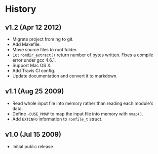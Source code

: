 History
=======

v1.2 (Apr 12 2012)
------------------

* Migrate project from hg to git.
* Add Makefile.
* Move source files to root folder.
* Let `romdir_extract()` return number of bytes written. Fixes a compile error
  under gcc 4.6.1.
* Support Mac OS X.
* Add Travis CI config.
* Update documentation and convert it to markdown.

v1.1 (Aug 25 2009)
------------------

* Read whole input file into memory rather than reading each module's data.
* Define `-DUSE_MMAP` to map the input file into memory with `mmap()`.
* Add `EXTINFO` information to `romfile_t` struct.

v1.0 (Jul 15 2009)
------------------

* Initial public release
